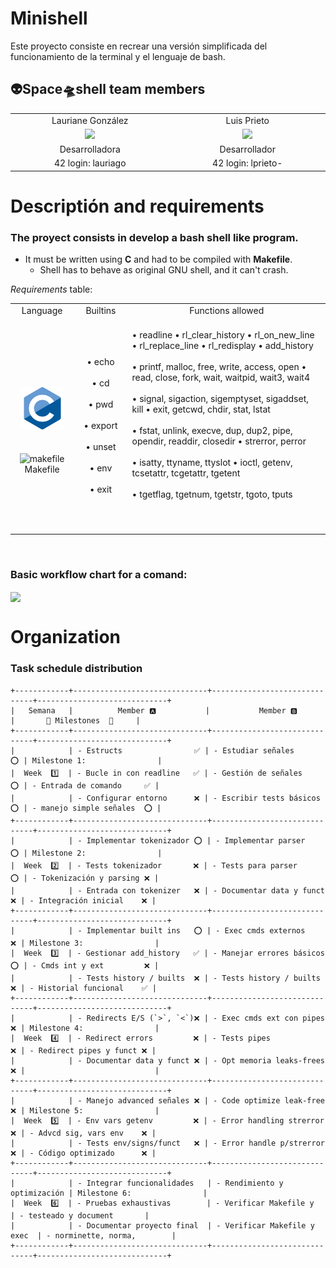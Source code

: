 # Minishell

Este proyecto consiste en recrear una versión simplificada del funcionamiento de la terminal y el lenguaje de bash.<br>
<h2>👽Space🛸shell team members</h2>

<div align="center">
  
<table>
  <tr>
    <td align="center" width="500">Lauriane González</td>
    <td align="center" width="500">Luis Prieto</td>
  </tr>
  <tr>
    <td align="center" width="500"><img width="150" src="https://github.com/user-attachments/assets/56c69eeb-005d-48fd-b0b5-8ff97d3dc170" /></td>
    <td align="center" width="500"><img width="150" src="https://github.com/LLuisPP/ONCE-scalian/assets/116104082/18bf3bbf-ec5f-489b-82e6-ca878ecdde1d" /></td>
  </tr>
    <td align="center" width="500">Desarrolladora</td>
    <td align="center" width="500">Desarrollador</td>
  </tr>
  <tr>
    <td align="center" width="500">42 login: lauriago</td>
    <td align="center" width="500">42 login: lprieto-</td>
  </tr>
</table>

</div>

# Descriptión and requirements

<h3 weight="bold">The proyect consists in develop a bash shell like program.</h3>

- It must be written using <b>C</b> and had to be compiled with <b>Makefile</b>.
  - Shell has to behave as original GNU shell, and it can't crash.

<em>Requirements</em> table:

<div align="center">
<table>
  <tr>
    <td align="center" width="130">Language</td>
    <td align="center">Builtins</td>
    <td align="center" width="700">Functions allowed</td>
  </tr>
  <tr>
    <td align="center"><br><img src="https://raw.githubusercontent.com/devicons/devicon/master/icons/c/c-original.svg" alt="c" width="70" height="70"/><br><br><br><img src="https://github.com/user-attachments/assets/bd668d04-50d1-496a-beb6-2190b1fe9241" alt="makefile" width="50" height="60"/><br>Makefile<br>
    </td>
    <td align="center" width="120">• echo <br><br> • cd <br><br> • pwd <br><br> • export <br><br> • unset <br><br> • env <br><br> • exit <br> </td>
    <td width="330">
      <br>
      • readline • rl_clear_history • rl_on_new_line • rl_replace_line • rl_redisplay • add_history <br><br>
      • printf, malloc, free, write, access, open • read, close, fork, wait, waitpid, wait3, wait4 <br><br>
      • signal, sigaction, sigemptyset, sigaddset, kill • exit, getcwd, chdir, stat, lstat <br><br>
      • fstat, unlink, execve, dup, dup2, pipe, opendir, readdir, closedir • strerror, perror <br><br>
      • isatty, ttyname, ttyslot • ioctl, getenv, tcsetattr, tcgetattr, tgetent<br><br>
      • tgetflag, tgetnum, tgetstr, tgoto, tputs<br><br><br>
      <br>
      </td>
  </tr>
</table>
</div>
<br>

<h3 weight="bold">Basic workflow chart for a comand:</h3>

<img align="center" src="https://github.com/user-attachments/assets/d1577d14-d5cb-4d15-a416-b1d55b44ad54"></img>


# Organization

<h3 weight="bold">Task schedule distribution</h3>


```
+------------+------------------------------+------------------------------+-----------------------------+
|   Semana   |          Member 🅰           |           Member 🅱          |       📍 Milestones  📅     |
+------------+------------------------------+------------------------------+-----------------------------+
|            | - Estructs                ✅ | - Estudiar señales        ⭕ | Milestone 1:                |
|  Week  1️⃣  | - Bucle in con readline   ✅ | - Gestión de señales      ⭕ | - Entrada de comando     ✅ |
|            | - Configurar entorno      ❌ | - Escribir tests básicos  ⭕ | - manejo simple señales  ⭕ |
+------------+------------------------------+------------------------------+-----------------------------+
|            | - Implementar tokenizador ⭕ | - Implementar parser      ⭕ | Milestone 2:                |
|  Week  2️⃣  | - Tests tokenizador       ❌ | - Tests para parser       ⭕ | - Tokenización y parsing ❌ |
|            | - Entrada con tokenizer   ❌ | - Documentar data y funct ❌ | - Integración inicial    ❌ |
+------------+------------------------------+------------------------------+-----------------------------+
|            | - Implementar built ins   ⭕ | - Exec cmds externos      ❌ | Milestone 3:                |
|  Week  3️⃣  | - Gestionar add_history   ✅ | - Manejar errores básicos ⭕ | - Cmds int y ext         ❌ |
|            | - Tests history / builts  ❌ | - Tests history / builts  ❌ | - Historial funcional    ✅ |
+------------+------------------------------+------------------------------+-----------------------------+
|            | - Redirects E/S (`>`, `<`)❌ | - Exec cmds ext con pipes ❌ | Milestone 4:                |
|  Week  4️⃣  | - Redirect errors         ❌ | - Tests pipes             ❌ | - Redirect pipes y funct ❌ |
|            | - Documentar data y funct ❌ | - Opt memoria leaks-frees ❌ |                             |
+------------+------------------------------+------------------------------+-----------------------------+
|            | - Manejo advanced señales ❌ | - Code optimize leak-free ❌ | Milestone 5:                |
|  Week  5️⃣  | - Env vars getenv         ❌ | - Error handling strerror ❌ | - Advcd sig, vars env    ❌ |
|            | - Tests env/signs/funct   ❌ | - Error handle p/strerror ❌ | - Código optimizado      ❌ |
+------------+------------------------------+------------------------------+-----------------------------+
|            | - Integrar funcionalidades   | - Rendimiento y optimización | Milestone 6:                |
|  Week  6️⃣  | - Pruebas exhaustivas        | - Verificar Makefile y       | - testeado y document       |
|            | - Documentar proyecto final  | - Verificar Makefile y exec  | - norminette, norma,        |
+------------+------------------------------+------------------------------+-----------------------------+
```
